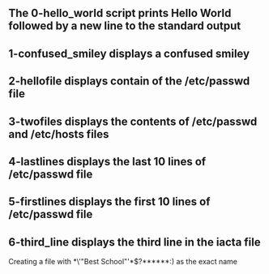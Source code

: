 The 0-hello_world script prints Hello World followed by a new line to the standard output
---
1-confused_smiley displays a confused smiley
---
2-hellofile displays contain of the /etc/passwd file
---
3-twofiles displays the contents of /etc/passwd and /etc/hosts files
---
4-lastlines displays the last 10 lines of /etc/passwd file
---
5-firstlines displays the first 10 lines of /etc/passwd file
---
6-third_line displays the third line in the iacta file
---
Creating a file with \*\\'"Best School"\'\*$\?******:) as the exact name
